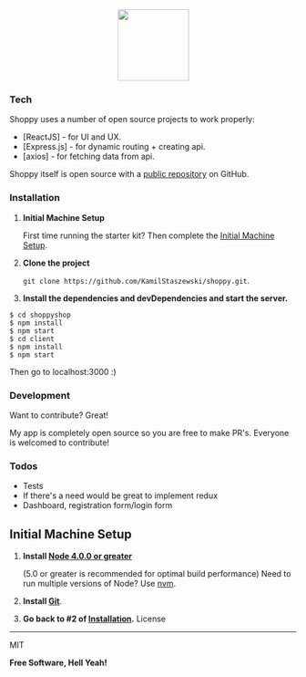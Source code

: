<div align="center">
  <a href="link do repo">
    <img src="https://i.imgur.com/eF0h0Kp.png" height="125px">
  </a>
</div>

### Tech

Shoppy uses a number of open source projects to work properly:

* [ReactJS] - for UI and UX.
* [Express.js] - for dynamic routing + creating api.
* [axios] - for fetching data from api.


Shoppy itself is open source with a [public repository](https://github.com/KamilStaszewski/shoppy.git) on GitHub.

### Installation

1. **Initial Machine Setup**

    First time running the starter kit? Then complete the [Initial Machine Setup](#initial-machine-setup).

2. **Clone the project**

    `git clone https://github.com/KamilStaszewski/shoppy.git`.

3. **Install the dependencies and devDependencies and start the server.**

```
$ cd shoppyshop
$ npm install 
$ npm start
$ cd client
$ npm install 
$ npm start
```
Then go to localhost:3000 :)



### Development

Want to contribute? Great!

My app is completely open source so you are free to make PR's. Everyone is welcomed to contribute! 



### Todos

 - Tests
 - If there's a need would be great to implement redux
 - Dashboard, registration form/login form

## Initial Machine Setup

1. **Install [Node 4.0.0 or greater](https://nodejs.org)**

    (5.0 or greater is recommended for optimal build performance)
    Need to run multiple versions of Node? Use [nvm](https://github.com/creationix/nvm).

2. **Install [Git](https://git-scm.com/downloads)**.
3.  **Go back to #2 of [Installation](#installation).**
License
----

MIT


**Free Software, Hell Yeah!**